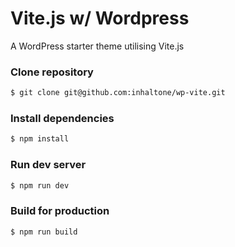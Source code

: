 # Vite.js w/ Wordpress

A WordPress starter theme utilising Vite.js

### Clone repository

```bash
$ git clone git@github.com:inhaltone/wp-vite.git
```
### Install dependencies
```bash
$ npm install
```

### Run dev server
```bash
$ npm run dev
```

### Build for production
```bash
$ npm run build
```
